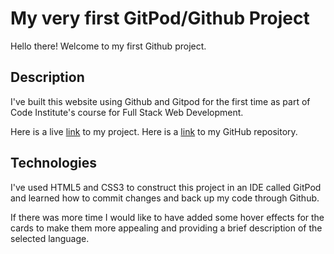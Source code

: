 # My very first GitPod/Github Project

Hello there! Welcome to my first Github project.

## Description

I've built this website using Github and Gitpod for the first time as part of Code Institute's course for Full Stack Web Development.

Here is a live [link](https://joeyyscott.github.io/my-full-template/) to my project.
Here is a [link](https://github.com/JoeyyScott/my-full-template) to my GitHub repository.

## Technologies

I've used HTML5 and CSS3 to construct this project in an IDE called GitPod and learned how to commit changes and back up my code through Github.

If there was more time I would like to have added some hover effects for the cards to make them more appealing and providing a brief description of the selected language.



